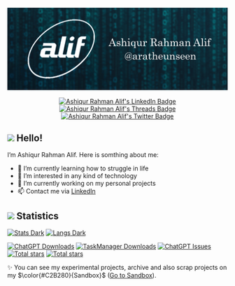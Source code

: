 ![Header](https://github.com/aratheunseen/aratheunseen/blob/master/src/header.jpg "Header")

<div id="badges" align=center>
  <a href="https://www.linkedin.com/in/aratheunseen">
    <img src="https://img.shields.io/badge/LinkedIn-blue?style=for-the-badge&logo=linkedin&logoColor=white" alt="Ashiqur Rahman Alif's LinkedIn Badge"/>
  </a>
  <a href="httpps://threads.net/@aratheunseen">
    <img src="https://img.shields.io/badge/Threads-black?style=for-the-badge&logo=threads&logoColor=white" alt="Ashiqur Rahman Alif's Threads Badge"/>
  </a>
  <a href="httpps://twitter.com/@aratheunseen">
    <img src="https://img.shields.io/badge/Twitter-blue?style=for-the-badge&logo=twitter&logoColor=white" alt="Ashiqur Rahman Alif's Twitter Badge"/>
  </a>
</div>

## <img src="https://github.com/aratheunseen/aratheunseen/assets/62181222/8b256daf-19e7-4dbc-8aa5-92bf5b100abe" width="30px"> Hello!


I’m Ashiqur Rahman Alif. Here is somthing about me:

- 🌱 I’m currently learning how to struggle in life
- 👀 I’m interested in any kind of technology
- 🔬 I’m currently working on my personal projects
- 📫 Contact me via [LinkedIn](https://www.linkedin.com/in/aratheunseen)

<!--
## <img src="https://github.com/aratheunseen/aratheunseen/assets/62181222/18030772-29bb-424a-b2c4-6ae05a4a5baa" width="40px"> Skills
```json
{
  "programming" : ["ython","c++"],
  ""
}
```
-->

## <img src="https://github.com/aratheunseen/aratheunseen/assets/62181222/a0027409-548d-4da8-b129-f421f5afb638" width="35px"> Statistics

<a href="#">![Stats Dark](https://github-readme-stats.vercel.app/api?username=aratheunseen&show_icons=true&hide=&show=reviews,discussions_answered&theme=transparent)</a>
<a href="#">![Langs Dark](https://github-readme-stats.vercel.app/api/top-langs/?username=aratheunseen&theme=transparent&hide_progress=false&layout=donut&langs_count=6&size_weight=0.5&count_weight=0.5&hide=CMake)</a>

<a href="https://github.com/aratheunseen/ChatGPT-app/releases/download/v1.0.0%2B1/ChatGPT-v1.0.0.apk">![ChatGPT Downloads](https://img.shields.io/github/downloads/aratheunseen/chatgpt/total?logo=android&label=ChatGPT&color=0E972D)</a>
<a href="https://github.com/aratheunseen/task-manager/releases/download/android/todo-android.apk">![TaskManager Downloads](https://img.shields.io/github/downloads/aratheunseen/task-manager/total?logo=android&label=TaskManager&color=0E972D)</a>
<a href="#">![ChatGPT Issues](https://img.shields.io/github/issues/aratheunseen/chatgpt?label=Issues)</a>
<a href="#">![Total stars](https://img.shields.io/github/stars/aratheunseen?logo=star&label=Unseen%20Stars)</a>
<a href="#">![Total stars](https://img.shields.io/github/stars/aragle?logo=star&label=SandBox%20Stars)</a>

✨ You can see my experimental projects, archive and also scrap projects on my $\color{#C2B280}{Sandbox}$ ([Go to Sandbox](https://github.com/aragle)).

